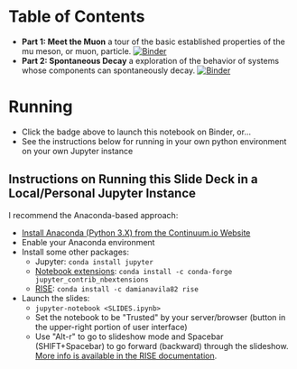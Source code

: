 # Table of Contents

* **Part 1: Meet the Muon**  a tour of the basic established properties of the mu meson, or muon, particle. [![Binder](https://mybinder.org/badge_logo.svg)](https://mybinder.org/v2/gh/stephensekula/joy_of_the_muon/master?filepath=part01_meet_the_muon.ipynb)
* **Part 2: Spontaneous Decay**  a exploration of the behavior of systems whose components can spontaneously decay. [![Binder](https://mybinder.org/badge_logo.svg)](https://mybinder.org/v2/gh/stephensekula/joy_of_the_muon/master?filepath=part02_spontaneous_decay.ipynb)

# Running

* Click the badge above to launch this notebook on Binder, or...
* See the instructions below for running in your own python environment on your own Jupyter instance


## Instructions on Running this Slide Deck in a Local/Personal Jupyter Instance

I recommend the Anaconda-based approach:

* [Install Anaconda (Python 3.X) from the Continuum.io Website](https://www.anaconda.com/distribution/)
* Enable your Anaconda environment
* Install some other packages:
   * Jupyter: ```conda install jupyter```
   * [Notebook extensions](https://jupyter-contrib-nbextensions.readthedocs.io/en/latest/install.html): ```conda install -c conda-forge jupyter_contrib_nbextensions```
   * [RISE](https://damianavila.github.io/RISE/index.html): ```conda install -c damianavila82 rise```
* Launch the slides:
   * ```jupyter-notebook <SLIDES.ipynb>```
   * Set the notebook to be "Trusted" by your server/browser (button in the upper-right portion of user interface)
   * Use \"Alt-r\" to go to slideshow mode and Spacebar (SHIFT+Spacebar) to go forward (backward) through the slideshow. [More info is available in the RISE documentation](https://damianavila.github.io/RISE/usage.html).
